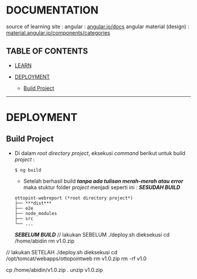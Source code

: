 # DOCUMENTATION
source of learning site :
angular : [angular.io/docs](https://angular.io/docs)
angular material (design) : [material.angular.io/components/categories](https://material.angular.io/components/categories)

**TABLE OF CONTENTS**
---
- [LEARN](#preperations) 
    
- [DEPLOYMENT](#deployment)
    - [Build Project](#build-project)
---
# DEPLOYMENT
## Build Project
- Di dalam *root directory project*, eksekusi *command* berikut untuk build *project* :
    ```shell
    $ ng build
    ```
    - Setelah berhasil build ***tanpa ada tulisan merah-merah atau error*** maka stuktur folder *project* menjadi seperti ini :
    ***SESUDAH BUILD***
    ```shell
    ottopint-webreport (*root directory project*)
    ├── ***dist***
    ├── e2e
    ├── node_modules
    ├── src
    └── ...
    ```
    ***SEBELUM BUILD***
// lakukan SEBELUM ./deploy.sh dieksekusi
cd /home/abidin
rm v1.0.zip

// lakukan SETELAH ./deploy.sh dieksekusi
cd /opt/tomcat/webapps/ottopointweb
rm v1.0.zip
rm -rf v1.0

cp /home/abidin/v1.0.zip .
unzip v1.0.zip
